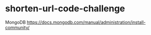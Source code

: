 # shorten-url-code-challenge

MongoDB
https://docs.mongodb.com/manual/administration/install-community/